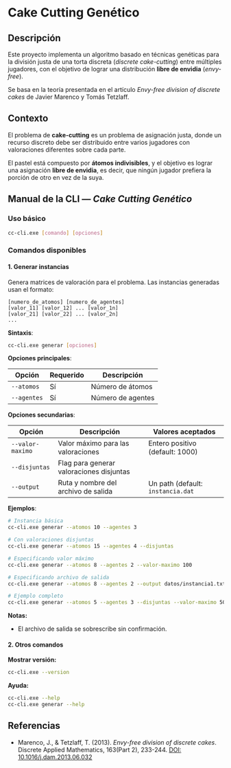 # Cake Cutting Genético

## Descripción

Este proyecto implementa un algoritmo basado en técnicas genéticas para la división justa de una torta discreta
(_discrete cake-cutting_) entre múltiples jugadores, con el objetivo de lograr una distribución **libre de envidia**
(_envy-free_).

Se basa en la teoría presentada en el artículo _Envy-free division of discrete cakes_ de Javier Marenco y Tomás Tetzlaff.

## Contexto

El problema de **cake-cutting** es un problema de asignación justa, donde un recurso discreto debe ser distribuido entre
varios jugadores con valoraciones diferentes sobre cada parte.

El pastel está compuesto por **átomos indivisibles**, y el objetivo es lograr una asignación **libre de envidia**, es
decir, que ningún jugador prefiera la porción de otro en vez de la suya.

## Manual de la CLI — _Cake Cutting Genético_

### Uso básico

```bash
cc-cli.exe [comando] [opciones]
```

### Comandos disponibles

#### 1. Generar instancias

Genera matrices de valoración para el problema. Las instancias generadas usan el formato:

```
[numero_de_atomos] [numero_de_agentes]
[valor_11] [valor_12] ... [valor_1n]
[valor_21] [valor_22] ... [valor_2n]
...
```

**Sintaxis**:

```bash
cc-cli.exe generar [opciones]
```

**Opciones principales**:

| Opción     | Requerido | Descripción       |
|------------|-----------|-------------------|
| `--atomos` | Sí        | Número de átomos  |
| `--agentes`| Sí        | Número de agentes |

**Opciones secundarias**:

| Opción           | Descripción                              | Valores aceptados                 |
|------------------|------------------------------------------|-----------------------------------|
| `--valor-maximo` | Valor máximo para las valoraciones       | Entero positivo (default: 1000)   |
| `--disjuntas`    | Flag para generar valoraciones disjuntas |                                   |
| `--output`       | Ruta y nombre del archivo de salida      | Un path (default: `instancia.dat` |

**Ejemplos**:

```bash
# Instancia básica
cc-cli.exe generar --atomos 10 --agentes 3

# Con valoraciones disjuntas
cc-cli.exe generar --atomos 15 --agentes 4 --disjuntas

# Especificando valor máximo
cc-cli.exe generar --atomos 8 --agentes 2 --valor-maximo 100

# Especificando archivo de salida
cc-cli.exe generar --atomos 8 --agentes 2 --output datos/instancia1.txt

# Ejemplo completo
cc-cli.exe generar --atomos 5 --agentes 3 --disjuntas --valor-maximo 500 -output instancia.txt
```

**Notas:**

- El archivo de salida se sobrescribe sin confirmación.

#### 2. Otros comandos

**Mostrar versión:**

```bash
cc-cli.exe --version
```

**Ayuda:**

```bash
cc-cli.exe --help
cc-cli.exe generar --help
```

## Referencias

- Marenco, J., & Tetzlaff, T. (2013). _Envy-free division of discrete cakes_. Discrete Applied Mathematics, 163(Part 2),
  233-244. [DOI: 10.1016/j.dam.2013.06.032](https://doi.org/10.1016/j.dam.2013.06.032)
